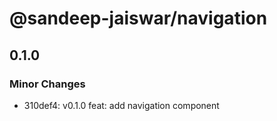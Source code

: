 # @sandeep-jaiswar/navigation

## 0.1.0

### Minor Changes

- 310def4: v0.1.0 feat: add navigation component
